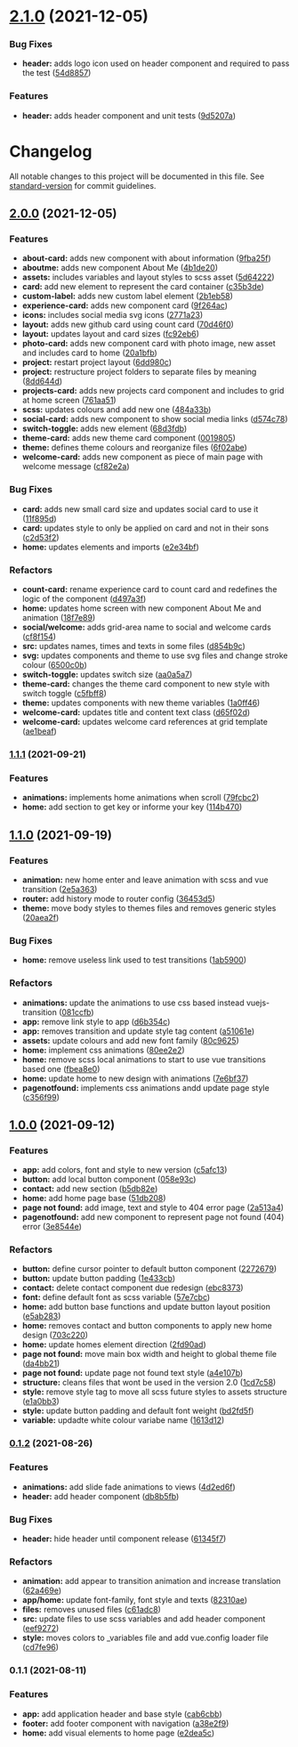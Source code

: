 # [2.1.0](https://github.com/feMoraes0/portfolio-vue/compare/v2.0.0...v2.1.0) (2021-12-05)


### Bug Fixes

* **header:** adds logo icon used on header component and required to pass the test ([54d8857](https://github.com/feMoraes0/portfolio-vue/commit/54d88578facde98f88c20a028b2f4fb4e94c6254))


### Features

* **header:** adds header component and unit tests ([9d5207a](https://github.com/feMoraes0/portfolio-vue/commit/9d5207af8c2e2cd29347ef1de82142789addd56b))

# Changelog

All notable changes to this project will be documented in this file. See [standard-version](https://github.com/conventional-changelog/standard-version) for commit guidelines.

## [2.0.0](https://github.com/feMoraes0/portfolio-vue/compare/v1.1.1...v2.0.0) (2021-12-05)


### Features

* **about-card:** adds new component with about information ([9fba25f](https://github.com/feMoraes0/portfolio-vue/commit/9fba25fae4e773444d52db678b027cd81ac51fd5))
* **aboutme:** adds new component About Me ([4b1de20](https://github.com/feMoraes0/portfolio-vue/commit/4b1de203b3a7af11b2a30e0b06a73e75443e9bcb))
* **assets:** includes variables and layout styles to scss asset ([5d64222](https://github.com/feMoraes0/portfolio-vue/commit/5d64222d119955d43fbdbc7fb39741d7d08a2c42))
* **card:** add new element to represent the card container ([c35b3de](https://github.com/feMoraes0/portfolio-vue/commit/c35b3de43f51d0859313a910210b69310ccfeffa))
* **custom-label:** adds new custom label element ([2b1eb58](https://github.com/feMoraes0/portfolio-vue/commit/2b1eb5810c21b6dc836fd877fa221a136952dd80))
* **experience-card:** adds new component card ([9f264ac](https://github.com/feMoraes0/portfolio-vue/commit/9f264ac7fd32ffcc8f3377f61ac5429762f361d6))
* **icons:** includes social media svg icons ([2771a23](https://github.com/feMoraes0/portfolio-vue/commit/2771a23b8b760e16140f5691540037bdcd96533f))
* **layout:** adds new github card using count card ([70d46f0](https://github.com/feMoraes0/portfolio-vue/commit/70d46f0ade09a36b213445c43e4420672cf5fe15))
* **layout:** updates layout and card sizes ([fc92eb6](https://github.com/feMoraes0/portfolio-vue/commit/fc92eb697f4383ec04adda62d2cc7d4870aae666))
* **photo-card:** adds new component card with photo image, new asset and includes card to home ([20a1bfb](https://github.com/feMoraes0/portfolio-vue/commit/20a1bfb7f576cd3b2bf8914b8820b45be105d9d2))
* **project:** restart project layout ([6dd980c](https://github.com/feMoraes0/portfolio-vue/commit/6dd980cb7696e8d65664f8d3ec4f2eaef626c47e))
* **project:** restructure project folders to separate files by meaning ([8dd644d](https://github.com/feMoraes0/portfolio-vue/commit/8dd644d1568d203f06536095a76be33937b6e6ee))
* **projects-card:** adds new projects card component and includes to grid at home screen ([761aa51](https://github.com/feMoraes0/portfolio-vue/commit/761aa51ec4c5a30ccaff85dcd8fa889c06916176))
* **scss:** updates colours and add new one ([484a33b](https://github.com/feMoraes0/portfolio-vue/commit/484a33b24f7e0fe4262f76e49310405fc68afc08))
* **social-card:** adds new component to show social media links ([d574c78](https://github.com/feMoraes0/portfolio-vue/commit/d574c782d934ae730716a8a4d82e9799a36c6eee))
* **switch-toggle:** adds new element ([68d3fdb](https://github.com/feMoraes0/portfolio-vue/commit/68d3fdbd4b6ce527e8820997bd4aac7fa0f96eba))
* **theme-card:** adds new theme card component ([0019805](https://github.com/feMoraes0/portfolio-vue/commit/00198056727f8b3a9d97b82beea3b65fa6965d7c))
* **theme:** defines theme colours and reorganize files ([6f02abe](https://github.com/feMoraes0/portfolio-vue/commit/6f02abe1da818d6b4e55c00642b1cadef00a772a))
* **welcome-card:** adds new component as piece of main page with welcome message ([cf82e2a](https://github.com/feMoraes0/portfolio-vue/commit/cf82e2aea55d0217967e61b21b408a0b38c28022))


### Bug Fixes

* **card:** adds new small card size and updates social card to use it ([11f895d](https://github.com/feMoraes0/portfolio-vue/commit/11f895d36d64d23431cb79c410b23e19e43d396a))
* **card:** updates style to only be applied on card and not in their sons ([c2d53f2](https://github.com/feMoraes0/portfolio-vue/commit/c2d53f2f5a4d22576de74b042c7b140bded057a5))
* **home:** updates elements and imports ([e2e34bf](https://github.com/feMoraes0/portfolio-vue/commit/e2e34bf90b67028ca613b30b0b246de3608dba27))


### Refactors

* **count-card:** rename experience card to count card and redefines the logic of the component ([d497a3f](https://github.com/feMoraes0/portfolio-vue/commit/d497a3f1c5a8974e6e46012bc9098f15ecd7d221))
* **home:** updates home screen with new component About Me and animation ([18f7e89](https://github.com/feMoraes0/portfolio-vue/commit/18f7e89f59a16cab3b9ac86bdf046abc878ebea0))
* **social/welcome:** adds grid-area name to social and welcome cards ([cf8f154](https://github.com/feMoraes0/portfolio-vue/commit/cf8f154309cc0f112ed199b4b96818aa4c1fe2af))
* **src:** updates names, times and texts in some files ([d854b9c](https://github.com/feMoraes0/portfolio-vue/commit/d854b9ca51247394e8520d046b555f29e60d7bdb))
* **svg:** updates components and theme to use svg files and change stroke colour ([6500c0b](https://github.com/feMoraes0/portfolio-vue/commit/6500c0b8b261fb20222ff820b23a60fc0994f131))
* **switch-toggle:** updates switch size ([aa0a5a7](https://github.com/feMoraes0/portfolio-vue/commit/aa0a5a7c770c4d08b02caec62aa85351107ad80b))
* **theme-card:** changes the theme card component to new style with switch toggle ([c5fbff8](https://github.com/feMoraes0/portfolio-vue/commit/c5fbff81777350b7411447abce51936bd33cf530))
* **theme:** updates components with new theme variables ([1a0ff46](https://github.com/feMoraes0/portfolio-vue/commit/1a0ff46d1290920811247ce880ddedca1323fdb8))
* **welcome-card:** updates title and content text class ([d65f02d](https://github.com/feMoraes0/portfolio-vue/commit/d65f02d0ebb0121b02ebfe460220d29d231c1eb8))
* **welcome-card:** updates welcome card references at grid template ([ae1beaf](https://github.com/feMoraes0/portfolio-vue/commit/ae1beafc34dcae230db6acc8964affc869aebfd5))

### [1.1.1](https://github.com/feMoraes0/portfolio-vue/compare/v1.1.0...v1.1.1) (2021-09-21)


### Features

* **animations:** implements home animations when scroll ([79fcbc2](https://github.com/feMoraes0/portfolio-vue/commit/79fcbc258f5ac4fe1ffc9da87f9102e8ac97afae))
* **home:** add section to get key or informe your key ([114b470](https://github.com/feMoraes0/portfolio-vue/commit/114b4700cf1798212908c0a9c225e53c5512e507))

## [1.1.0](https://github.com/feMoraes0/portfolio-vue/compare/v1.0.0...v1.1.0) (2021-09-19)


### Features

* **animation:** new home enter and leave animation with scss and vue transition ([2e5a363](https://github.com/feMoraes0/portfolio-vue/commit/2e5a3637634d133866187c526113ab44b9a1c212))
* **router:** add history mode to router config ([36453d5](https://github.com/feMoraes0/portfolio-vue/commit/36453d58abd29d4e8b7d3cf356d48b00906cab65))
* **theme:** move body styles to themes files and removes generic styles ([20aea2f](https://github.com/feMoraes0/portfolio-vue/commit/20aea2fcf07a45afcdb687aeaa330d6255b98b58))


### Bug Fixes

* **home:** remove useless link used to test transitions ([1ab5900](https://github.com/feMoraes0/portfolio-vue/commit/1ab5900103a611a1787087a8e4ab6e33b6692661))


### Refactors

* **animations:** update the animations to use css based instead vuejs-transition ([081ccfb](https://github.com/feMoraes0/portfolio-vue/commit/081ccfb86ddf6f3103d369bf25ce13fda8d13884))
* **app:** remove link style to app ([d6b354c](https://github.com/feMoraes0/portfolio-vue/commit/d6b354c52a3848fbbc27df3033acdc722a4b8dbc))
* **app:** removes transition and update style tag content ([a51061e](https://github.com/feMoraes0/portfolio-vue/commit/a51061e7753166b268e59cf060107a149559cc46))
* **assets:** update colours and add new font family ([80c9625](https://github.com/feMoraes0/portfolio-vue/commit/80c96252859ab77132d38f24cbc198f0e13b4ed2))
* **home:** implement css animations ([80ee2e2](https://github.com/feMoraes0/portfolio-vue/commit/80ee2e2fe8a5a7881f5ce748d7c891bbfe4f29ce))
* **home:** remove scss local animations to start to use vue transitions based one ([fbea8e0](https://github.com/feMoraes0/portfolio-vue/commit/fbea8e06ea55b6e795c06d9e053b4a1f62107757))
* **home:** update home to new design with animations ([7e6bf37](https://github.com/feMoraes0/portfolio-vue/commit/7e6bf376562462e1a956c665961b3ba257ceb490))
* **pagenotfound:** implements css animations andd update page style ([c356f99](https://github.com/feMoraes0/portfolio-vue/commit/c356f999b4d3c6d83ab1b8a76ffe1dc24424c661))

## [1.0.0](https://github.com/feMoraes0/portfolio-vue/compare/v0.1.2...v1.0.0) (2021-09-12)


### Features

* **app:** add colors, font and style to new version ([c5afc13](https://github.com/feMoraes0/portfolio-vue/commit/c5afc1353edc9995c7be189e5fd9e58fd0eb3a7d))
* **button:** add local button component ([058e93c](https://github.com/feMoraes0/portfolio-vue/commit/058e93c3bce9e6ced9bafefef767c7e40c2db7cf))
* **contact:** add new section ([b5db82e](https://github.com/feMoraes0/portfolio-vue/commit/b5db82e4882b4e03f7051b9f3b3cffbb584219da))
* **home:** add home page base ([51db208](https://github.com/feMoraes0/portfolio-vue/commit/51db20813851d8db706fb03ce5fc4221d4f29a46))
* **page not found:** add image, text and style to 404 error page ([2a513a4](https://github.com/feMoraes0/portfolio-vue/commit/2a513a4ce22b47c8b2a536a5b49f938cbc41f2bd))
* **pagenotfound:** add new component to represent page not found (404) error ([3e8544e](https://github.com/feMoraes0/portfolio-vue/commit/3e8544eafb266f5e397b8d7c44b5954c2db0cf9a))


### Refactors

* **button:** define cursor pointer to default button component ([2272679](https://github.com/feMoraes0/portfolio-vue/commit/2272679ce3b1a662720affd67b949e84cf73cfeb))
* **button:** update button padding ([1e433cb](https://github.com/feMoraes0/portfolio-vue/commit/1e433cb2d8368e6eb2174c2f07bdc94d1e3c9401))
* **contact:** delete contact component due redesign ([ebc8373](https://github.com/feMoraes0/portfolio-vue/commit/ebc83731898f16f294367774970347752fb1b8fc))
* **font:** define default font as scss variable ([57e7cbc](https://github.com/feMoraes0/portfolio-vue/commit/57e7cbcbbe5834d841fd2a326d810271807fb660))
* **home:** add button base functions and update button layout position ([e5ab283](https://github.com/feMoraes0/portfolio-vue/commit/e5ab28341155cd90547c5607bf90d6581c39311c))
* **home:** removes contact and button components to apply new home design ([703c220](https://github.com/feMoraes0/portfolio-vue/commit/703c2200b63681624b54f4bb37ef8f6007c2d218))
* **home:** update homes element direction ([2fd90ad](https://github.com/feMoraes0/portfolio-vue/commit/2fd90ad08f9c79730d561da6288a5704e602acec))
* **page not found:** move main box width and height to global theme file ([da4bb21](https://github.com/feMoraes0/portfolio-vue/commit/da4bb211dafd4b2427c6453dda63bad04a0cbc83))
* **page not found:** update page not found text style ([a4e107b](https://github.com/feMoraes0/portfolio-vue/commit/a4e107b23f53f5685649ac695afa0aae6250f7ee))
* **structure:** cleans files that wont be used in the version 2.0 ([1cd7c58](https://github.com/feMoraes0/portfolio-vue/commit/1cd7c581e9c7c708284a0f4f8eeca5a0616a37f4))
* **style:** remove style tag to move all scss future styles to assets structure ([e1a0bb3](https://github.com/feMoraes0/portfolio-vue/commit/e1a0bb37c3076b0f880ca24763b734de898cfa73))
* **style:** update button padding and default font weight ([bd2fd5f](https://github.com/feMoraes0/portfolio-vue/commit/bd2fd5fc89dffa3404f0a8b042c6f547c067e198))
* **variable:** updadte white colour variabe name ([1613d12](https://github.com/feMoraes0/portfolio-vue/commit/1613d1225a42a201cee0781d8057fae30414e8da))

### [0.1.2](https://github.com/feMoraes0/portfolio-vue/compare/v0.1.1...v0.1.2) (2021-08-26)


### Features

* **animations:** add slide fade animations to views ([4d2ed6f](https://github.com/feMoraes0/portfolio-vue/commit/4d2ed6ff1527717ae588c79eea3b8ec313792d22))
* **header:** add header component ([db8b5fb](https://github.com/feMoraes0/portfolio-vue/commit/db8b5fbac5e8c8d0097c0ff24fae6bd99e602a82))


### Bug Fixes

* **header:** hide header until component release ([61345f7](https://github.com/feMoraes0/portfolio-vue/commit/61345f73cd25318643d01698a550c401aaa3b938))


### Refactors

* **animation:** add appear to transition animation and increase translation ([62a469e](https://github.com/feMoraes0/portfolio-vue/commit/62a469ed712b4babc7dfb8fc5e554dda8dfa66bc))
* **app/home:** update font-family, font style and texts ([82310ae](https://github.com/feMoraes0/portfolio-vue/commit/82310ae0a9f0d4357555957a34ee880120e7396f))
* **files:** removes unused files ([c61adc8](https://github.com/feMoraes0/portfolio-vue/commit/c61adc8d392c5d5cb51a7c4ab8c390f5e5afdd73))
* **src:** update files to use scss variables and add header component ([eef9272](https://github.com/feMoraes0/portfolio-vue/commit/eef9272f076d3c079ffb1121c8dbe2198e84fbce))
* **style:** moves colors to _variables file and add vue.config loader file ([cd7fe96](https://github.com/feMoraes0/portfolio-vue/commit/cd7fe962606784d4934db82f10a48ee2ba0dc695))

### 0.1.1 (2021-08-11)


### Features

* **app:** add application header and base style ([cab6cbb](https://github.com/feMoraes0/portfolio-vue/commit/cab6cbbc070c17f9dc9d8c35526b6c7a0393f477))
* **footer:** add footer component with navigation ([a38e2f9](https://github.com/feMoraes0/portfolio-vue/commit/a38e2f9291a0fcbe4a2d9e910c1ca1f903f0249f))
* **home:** add visual elements to home page ([e2dea5c](https://github.com/feMoraes0/portfolio-vue/commit/e2dea5cf3c3305e6d97d8e15ff52498507808111))
